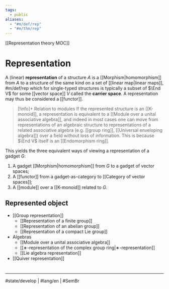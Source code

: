 ```yaml
---
tags:
  - public
aliases:
  - "#m/def/rep"
  - "#m/thm/rep"
---
```

[[Representation theory MOC]]
# Representation

A (linear) **representation** of a structure $A$ is a [[Morphism|homomorphism]] from $A$ to a structure of the same kind on a set of [[linear map|linear maps]], #m/def/rep 
which for single-typed structures is typically a subset of $\End V$ for some [[vector space]] $V$ called the **carrier space**.
A representation may thus be considered a [[functor]].

> [!info]+ Relation to modules
> If the represented structure is an [[K-monoid]],
> a representation is equivalent to a [[Module over a unital associative algebra]],
> and indeed in most cases one can move from representations of an algebraic structure to representations of a related associative algebra (e.g. [[group ring]], [[Universal enveloping algebra]]) over a field without loss of information.
> This is because $\End V$ itself is an [[Endomorphism ring]].

This yields the three equivalent ways of viewing a representation of a gadget $G$:

1. A gadget [[Morphism|homomorphism]] from $G$ to a gadget of vector spaces;
2. A [[functor]] from a gadget-as-category to [[Category of vector spaces]];
3. A [[module]] over a [[K-monoid]] related to $G$.

## Represented object

- [[Group representation]]
  - [[Representation of a finite group]]
  - [[Representation of an abelian group]]
  - [[Representation of a compact Lie group]]
- Algebras
  - [[Module over a unital associative algebra]]
  - [[∗-representation of the complex group ring|∗-representation]]
  - [[Lie algebra representation]]
- [[Quiver representation]]


#
---
#state/develop | #lang/en | #SemBr
